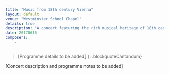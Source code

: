 ```yaml
---
title: "Music from 18th century Vienna"
layout: default
venue: "Westminster School Chapel"
details: true
description: "A concert featuring the rich musical heritage of 18th century Vienna, the musical capital of Europe."
date: 20170616
composers:
    - 
---
```


> [Programme details to be added]
{: .blockquoteCantandum}

[Concert description and programme notes to be added]

